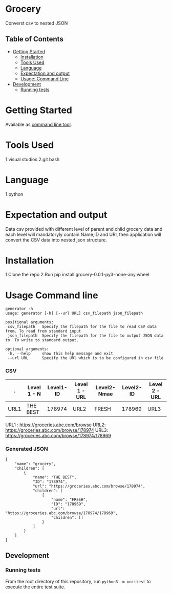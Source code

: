 # Grocery
Converst csv to nested JSON

## Table of Contents
<!--ts-->
   + [Getting Started](#getting-started)
      + [Installation](#installation)
      + [Tools Used](#Tools-Used)
      + [Language](#Language)
      + [Expectation and output](#Expectation-and-output)
      + [Usage: Command Line](#usage-command-line)
   + [Development](#development)
      + [Running tests](#running-tests)
<!--te-->

# Getting Started
 Available as [command line tool](#usage-command-line).
 
# Tools Used
1.visual studios
2.git bash

# Language
1.python

# Expectation and output
 Data csv provided with different level of parent and child grocery data and each level will mandatoryly contain Name,ID and URl, then application will convert the CSV data into nested json structure.
 

# Installation
 1.Clone the repo
 2.Run pip install grocery-0.0.1-py3-none-any.wheel
 
# Usage Command line
 ```shell
 generator -h
usage: generator [-h] [--url URL] csv_filepath json_filepath

positional arguments:
  csv_filepath   Specify the filepath for the file to read CSV data from. To read from standard input
  json_filepath  Specify the filepath for the file to output JSON data to. To write to standard output.

optional arguments:
  -h, --help     show this help message and exit
  --url URL      Specify the URl which is to be configured in csv file
 ```
 
### CSV		

| .    | Level 1 - N | Level1-ID |Level 1 - URL|Level2-Nmae|Level2-ID| Level 2 - URL| 
|------|-------------|-----------|-------------|-----------|---------|--------------| 
|URL1  | THE BEST    | 178974    | URL2        |   FRESH   | 178969  |  URL3        |

URL1 : https://groceries.abc.com/browse
URL2:  https://groceries.abc.com/browse/178974
URL3:  https://groceries.abc.com/browse/178974/178969
### Generated JSON
```
{
    "name": "grocery",
    "children": [
        {
            "name": "THE BEST",
            "ID": "178974",
            "url": "https://groceries.abc.com/browse/178974",
            "children": [
                {
                    "name": "FRESH",
                    "ID": "178969",
                    "url": "https://groceries.abc.com/browse/178974/178969",
                    "children": []
                }
            ]
        }
    ]
}
```

## Development
### Running tests
From the root directory of this repository, run `python3 -m unittest` to execute the entire test suite.
